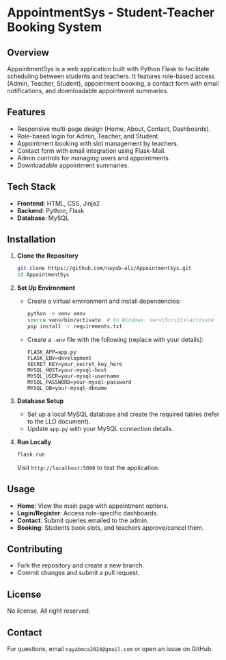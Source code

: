 # AppointmentSys - Student-Teacher Booking System

## Overview

AppointmentSys is a web application built with Python Flask to facilitate scheduling between students and teachers. It features role-based access (Admin, Teacher, Student), appointment booking, a contact form with email notifications, and downloadable appointment summaries.

## Features

- Responsive multi-page design (Home, About, Contact, Dashboards).
- Role-based login for Admin, Teacher, and Student.
- Appointment booking with slot management by teachers.
- Contact form with email integration using Flask-Mail.
- Admin controls for managing users and appointments.
- Downloadable appointment summaries.

## Tech Stack

- **Frontend**: HTML, CSS, Jinja2
- **Backend**: Python, Flask
- **Database**: MySQL

## Installation

1. **Clone the Repository**

   ```bash
   git clone https://github.com/nayab-ali/AppointmentSys.git
   cd AppointmentSys
   ```

2. **Set Up Environment**

   - Create a virtual environment and install dependencies:

     ```bash
     python -m venv venv
     source venv/bin/activate  # On Windows: venv\Scripts\activate
     pip install -r requirements.txt
     ```

   - Create a `.env` file with the following (replace with your details):

     ```
     FLASK_APP=app.py
     FLASK_ENV=development
     SECRET_KEY=your_secret_key_here
     MYSQL_HOST=your-mysql-host
     MYSQL_USER=your-mysql-username
     MYSQL_PASSWORD=your-mysql-password
     MYSQL_DB=your-mysql-dbname
     ```

3. **Database Setup**

   - Set up a local MySQL database and create the required tables (refer to the LLD document).
   - Update `app.py` with your MySQL connection details.

4. **Run Locally**

   ```bash
   flask run
   ```

   Visit `http://localhost:5000` to test the application.

## Usage

- **Home**: View the main page with appointment options.
- **Login/Register**: Access role-specific dashboards.
- **Contact**: Submit queries emailed to the admin.
- **Booking**: Students book slots, and teachers approve/cancel them.

## Contributing

- Fork the repository and create a new branch.
- Commit changes and submit a pull request.

## License

No license, All right reserved.

## Contact

For questions, email `nayabmca2024@gmail.com` or open an issue on GitHub.